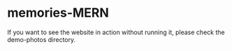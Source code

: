 # memories-MERN
If you want to see the website in action without running it, please check the demo-photos directory.
